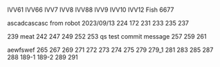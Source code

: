 #
IVV61
IVV66
IVV7
IVV8
IVV88
IVV9
IVV10
IVV12
Fish
6677



ascadcascasc
from robot
2023/09/13
224
172
231
233
235
237

239
meat
242
247
249
252
253
qs
test commit message
257
259
261

aewfswef
265
267
269
271
272
273
274
275
279
279_1
281
283
285
287
288
189-1
189-2
289
291






            